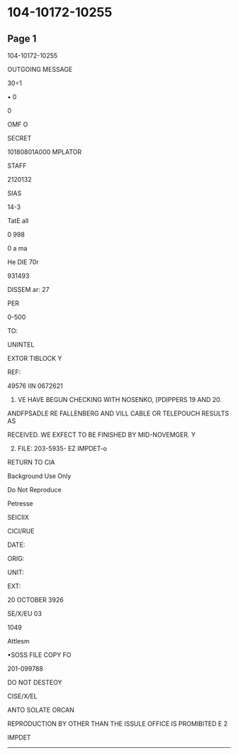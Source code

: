 # 104-10172-10255

## Page 1

104-10172-10255

OUTGOING MESSAGE

30÷1

• 0

0

OMF O

SECRET

10180801A000 MPLATOR

STAFF

2120132

SIAS

14-3

TatE all

0 998

0 a ma

He DIE 70r

931493

DISSEM ar: 27

PER

0-500

TO:

UNINTEL

EXTOR TIBLOCK Y

REF:

49576 lIN 0672621

1. VE HAVE BEGUN CHECKING WITH NOSENKO, [PDIPPERS 19 AND 20.

ANDFPSADLE RE FALLENBERG AND VILL CABLE OR TELEPOUCH RESULTS AS

RECEIVED. WE EXFECT TO BE FINISHED BY MID-NOVEMGER. Y

2. FILE: 203-5935- EZ IMPDET-o

RETURN TO CIA

Background Use Only

Do Not Reproduce

Petresse

SEICIIX

CICI/RUE

DATE:

ORIG:

UNIT:

EXT:

20 OCTOBER 3926

SE/X/EU 03

1049

Attlesm

•SOSS FILE COPY FO

201-099788

DO NOT DESTEOY

CISE/X/EL

ANTO SOLATE ORCAN

REPRODUCTION BY OTHER THAN THE ISSULE OFFICE IS PROMIBITED E 2

IMPDET

---

